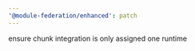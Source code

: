 ```yaml
---
'@module-federation/enhanced': patch
---
```


ensure chunk integration is only assigned one runtime
